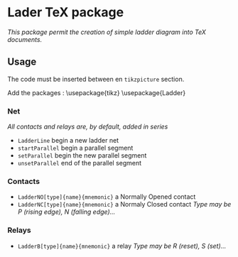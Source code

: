 # Lader TeX package
_This package permit the creation of simple ladder diagram into TeX documents._

## Usage
The code must be inserted between en `tikzpicture` section.

Add the packages :
    \usepackage{tikz}
    \usepackage{Ladder}



### Net
_All contacts and relays are, by default, added in series_
* `LadderLine` begin a new ladder net
* `startParallel` begin a parallel segment
* `setParallel` begin the new parallel segment
* `unsetParallel` end of the parallel segment

### Contacts
* `LadderNO[type]{name}{mnemonic}` a Normally Opened contact 
* `LadderNC[type]{name}{mnemonic}` a Normaly Closed contact
_Type may be P (rising edge), N (falling edge)..._

### Relays
* `LadderB[type]{name}{mnemonic}` a relay
_Type may be R (reset), S (set)..._
